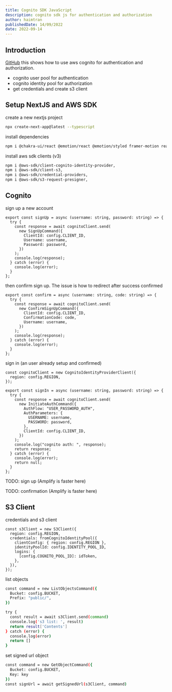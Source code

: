 ```yaml
---
title: Cognito SDK JavaScript
description: cognito sdk js for authentication and authorization
author: haimtran
publishedDate: 14/09/2022
date: 2022-09-14
---
```


## Introduction

[GitHub](https://github.com/entest-hai/cognito-sdk-js) this shows how to use aws cognito for authentication and authorization.

- cognito user pool for authentication
- cognito identity pool for authorization
- get credentials and create s3 client

<LinkedImage
  href="https://youtu.be/K84hInX226Q"
  height={400}
  alt="Cognito SDK JavaScript"
  src="/thumbnail/cognito-sdk-js.png"
/>

## Setup NextJS and AWS SDK

create a new nextjs project

```bash
npx create-next-app@latest --typescript
```

install dependencies

```bash
npm i @chakra-ui/react @emotion/react @emotion/styled framer-motion react-icons @chakra-ui/icons
```

install aws sdk clients (v3)

```bash
npm i @aws-sdk/client-cognito-identity-provider,
npm i @aws-sdk/client-s3,
npm i @aws-sdk/credential-providers,
npm i @aws-sdk/s3-request-presigner,
```

## Cognito

sign up a new account

```tsx
export const signUp = async (username: string, password: string) => {
  try {
    const response = await cognitoClient.send(
      new SignUpCommand({
        ClientId: config.CLIENT_ID,
        Username: username,
        Password: password,
      })
    );
    console.log(response);
  } catch (error) {
    console.log(error);
  }
};
```

then confirm sign up. The issue is how to redirect after success confirmed

```tsx
export const confirm = async (username: string, code: string) => {
  try {
    const response = await cognitoClient.send(
      new ConfirmSignUpCommand({
        ClientId: config.CLIENT_ID,
        ConfirmationCode: code,
        Username: username,
      })
    );
    console.log(response);
  } catch (error) {
    console.log(error);
  }
};
```

sign in (an user already setup and confirmed)

```tsx
const cognitoClient = new CognitoIdentityProviderClient({
  region: config.REGION,
});

export const signIn = async (username: string, password: string) => {
  try {
    const response = await cognitoClient.send(
      new InitiateAuthCommand({
        AuthFlow: "USER_PASSWORD_AUTH",
        AuthParameters: {
          USERNAME: username,
          PASSWORD: password,
        },
        ClientId: config.CLIENT_ID,
      })
    );
    console.log("cognito auth: ", response);
    return response;
  } catch (error) {
    console.log(error);
    return null;
  }
};
```

TODO: sign up (Amplify is faster here)

TODO: confirmation (Amplify is faster here)

## S3 Client

credentials and s3 client

```tsx
const s3Client = new S3Client({
  region: config.REGION,
  credentials: fromCognitoIdentityPool({
    clientConfig: { region: config.REGION },
    identityPoolId: config.IDENTITY_POOL_ID,
    logins: {
      [config.COGNITO_POOL_ID]: idToken,
    },
  }),
});
```

list objects

```bash
const command = new ListObjectsCommand({
  Bucket: config.BUCKET,
  Prefix: "public/",
})

try {
  const result = await s3Client.send(command)
  console.log('s3 list: ', result)
  return result['Contents']
} catch (error) {
  console.log(error)
  return []
}
```

set signed url object

```bash
const command = new GetObjectCommand({
  Bucket: config.BUCKET,
  Key: key
})
const signUrl = await getSignedUrl(s3Client, command)
```
